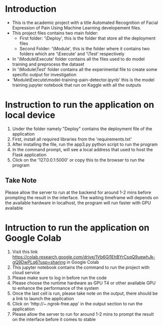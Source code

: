 # Introduction

- This is the academic project with a title Automated Recognition of Facial Expression of Pain Using Machine Learning developement files.
- This project files contains two main folder:
  - First folder: '\Deploy', this is the folder that store all the deployment files
  - Second Folder: '\Module', this is the folder where it contains two folders which are '\Execute' and '\Test' respectively
- In '\Module\Execute' folder contains all the files used to do model training and preprocess the dataset
- In '\Module\Test' folder contains all the experimental file to create some specific output for investigation
- 'Module\Execute\model-training-pain-detector.ipynb' this is the model training jupyter notebook that run on Kaggle with all the outputs

# Instruction to run the application on local device

1. Under the folder namely "Deploy" contains the deployment file of the application
2. First, install all required libraries from the 'requirements.txt'
3. After installing the file, run the app3.py python script to run the program
4. In the command prompt, will see a local address that used to host the Flask application
5. Click on the '127.0.0.1:5000' or copy this to the browser to run the program

## Take Note

Please allow the server to run at the backend for around 1-2 mins before prompting the result in the interface.
The waiting timeframe will depends on the available hardware in localhost, the program will run faster with GPU available

# Intruction to run the application on Google Colab

1. Visit this link https://colab.research.google.com/drive/1Vb6Gl1EhBYrCsqQ9uewhJk-gQ9DwPLq6?usp=sharing in Google Colab
2. This jupyter notebook contains the command to run the project with cloud service
3. Please make sure to log in before run the code
4. Please choose the runtime hardware as GPU T4 or other available GPU to enhance the performance of the system
5. Once the last cell is run, please take note on the output, there should be a link to launch the application
6. Click on 'http://~.ngrok-free.app' in the output section to run the application
7. Please allow the server to run for around 1-2 mins to prompt the result on the interface before it comes to stable
